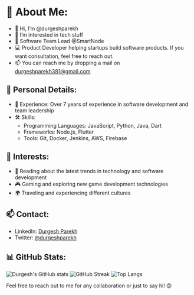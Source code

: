 # 💫 About Me:
- 👋 Hi, I’m @durgeshparekh
- 👀 I’m interested in tech stuff
- 🌱 Software Team Lead @SmartNode
- 💻 Product Developer helping startups build software products. If you want consultation, feel free to reach out.
- 📫 You can reach me by dropping a mail on durgeshparekh381@gmail.com

## 🌟 Personal Details:
- 💼 Experience: Over 7 years of experience in software development and team leadership
- 🛠️ Skills: 
  - Programming Languages: JavaScript, Python, Java, Dart
  - Frameworks: Node.js, Flutter
  - Tools: Git, Docker, Jenkins, AWS, Firebase

## 🚀 Interests:
- 📖 Reading about the latest trends in technology and software development
- 🎮 Gaming and exploring new game development technologies
- 🌍 Traveling and experiencing different cultures

## 📫 Contact:
- LinkedIn: [Durgesh Parekh](https://www.linkedin.com/in/durgeshparekh)
- Twitter: [@durgeshparekh](https://twitter.com/durgeshparekh)

## 📊 GitHub Stats:
![Durgesh's GitHub stats](https://github-readme-stats.vercel.app/api?username=durgeshparekh&show_icons=true&theme=radical)
![GitHub Streak](https://github-readme-streak-stats.herokuapp.com/?user=durgeshparekh&theme=radical)
![Top Langs](https://github-readme-stats.vercel.app/api/top-langs/?username=durgeshparekh&layout=compact&theme=radical)


Feel free to reach out to me for any collaboration or just to say hi! 😊
